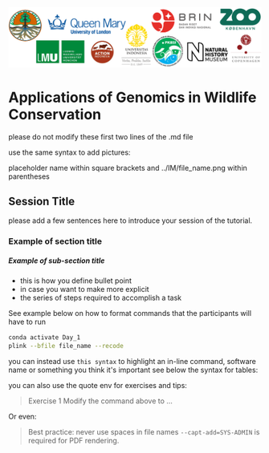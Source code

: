 ![Workshop-logo](../IM/LOGO_new.png)
# Applications of Genomics in Wildlife Conservation
please do not modify these first two lines of the .md file

use the same syntax to add pictures:

placeholder name within square brackets and ../IM/file_name.png within parentheses

## Session Title
please add a few sentences here to introduce your session of the tutorial.

### Example of section title 
##### Example of sub-section title 
- this is how you define bullet point
- in case you want to make more explicit 
- the series of steps required to accomplish a task 

See example below on how to format commands that the participants will have to run

```sh
conda activate Day_1
plink --bfile file_name --recode
```

you can instead use `this syntax` to highlight an in-line command, software name or something you think it's important
see below the syntax for tables:

you can also use the quote env for exercises and tips:
> Exercise 1 
> Modify the command above to ...

Or even:
> Best practice:
> never use spaces in file names
`--capt-add=SYS-ADMIN` is required for PDF rendering.
